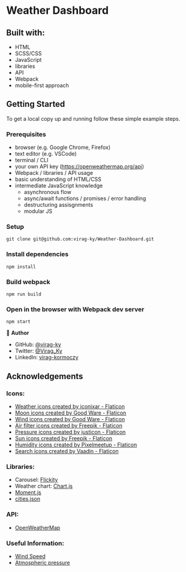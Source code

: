 # Weather Dashboard

## Built with:

- HTML
- SCSS/CSS
- JavaScript
- libraries
- API
- Webpack
- mobile-first approach

## Getting Started

To get a local copy up and running follow these simple example steps.

### Prerequisites

- browser (e.g. Google Chrome, Firefox)
- text editor (e.g. VSCode)
- terminal / CLI
- your own API key (https://openweathermap.org/api)
- Webpack / libraries / API usage
- basic understanding of HTML/CSS
- intermediate JavaScript knowledge
  - asynchronous flow
  - async/await functions / promises / error handling
  - destructuring assisgnments
  - modular JS

### Setup

```
git clone git@github.com:virag-ky/Weather-Dashboard.git
```

### Install dependencies

```
npm install
```

### Build webpack

```
npm run build
```

### Open in the browser with Webpack dev server

```
npm start
```

👤 **Author**

- GitHub: [@virag-ky](https://github.com/virag-ky)
- Twitter: [@Virag_Ky](https://twitter.com/Virag_Ky)
- LinkedIn: [virag-kormoczy](https://linkedin.com/in/virag-kormoczy)

## Acknowledgements

### Icons:

- <a href="https://www.flaticon.com/free-icons/weather" title="weather icons">Weather icons created by iconixar - Flaticon</a>
- <a href="https://www.flaticon.com/free-icons/moon" title="moon icons">Moon icons created by Good Ware - Flaticon</a>
- <a href="https://www.flaticon.com/free-icons/wind" title="wind icons">Wind icons created by Good Ware - Flaticon</a>
- <a href="https://www.flaticon.com/free-icons/air-filter" title="air filter icons">Air filter icons created by Freepik - Flaticon</a>
- <a href="https://www.flaticon.com/free-icons/pressure" title="pressure icons">Pressure icons created by justicon - Flaticon</a>
- <a href="https://www.flaticon.com/free-icons/sun" title="sun icons">Sun icons created by Freepik - Flaticon</a>
- <a href="https://www.flaticon.com/free-icons/humidity" title="humidity icons">Humidity icons created by Pixelmeetup - Flaticon</a>
- <a href="https://www.flaticon.com/free-icons/search" title="search icons">Search icons created by Vaadin - Flaticon</a>

### Libraries:

- Carousel: [Flickity](https://flickity.metafizzy.co/)
- Weather chart: [Chart.js](https://www.chartjs.org/)
- [Moment.js](https://momentjs.com/)
- [cities.json](https://github.com/lutangar/cities.json)

### API:

- [OpenWeatherMap](https://openweathermap.org/api)

### Useful Information:

- [Wind Speed](https://www.weather.gov/pqr/wind)
- [Atmospheric pressure](https://www.maximum-inc.com/what-is-atmospheric-pressure-and-how-is-it-measured/)
